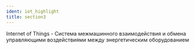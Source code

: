 ```yaml
---
ident: iot_highlight
title: section3
---
```

<span class="iot">Internet of Things</span> - Система межмашинного взаимодействия и обмена управляющими воздействиями между энергетическим оборудованием